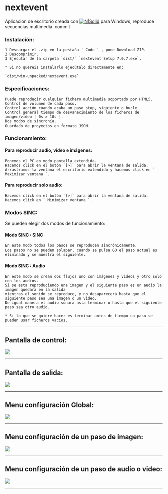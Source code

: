 # nextevent

Aplicación de escritorio creada con  [![N|Solid](https://pablolusarreta.github.io/relog/media-nextevent/electron.svg)](https://www.electronjs.org/) para  Windows, reproduce secuencias multimedia. 
commit
### Instalación:
    1 Descargar el .zip en la pestaña ` Code ` , pone Download ZIP.
    2 Descomprimir.
    3 Ejecutar de la carpeta `dist/` `nextevent Setup 7.0.7.exe`.

    * Si no quereis instalarlo ejecútalo directamente en:

    `dist/win-unpacked/nextevent.exe`
### Especificaciones:
    Puede reproducir cualquier fichero multimedia soportado por HTML5.
    Control de volumen de cada paso.
    Control acción cuando acaba un paso stop, siguiente o bucle.
    Control general tiempo de desvanecimiento de los ficheros de imagen/video [ 0s > 10s ].
    Dos modos de sincronía.
    Guardado de proyectos en formato JSON. 



### Funcionamiento:
#### Para  reproducir audio, video e imágenes: 
    Ponemos el PC en modo pantalla extendida.
    Hacemos click en el botón `[>]` para abrir la ventana de salida.
    Arrastramos la ventana el escritorio extendido y hacemos click en ` Maximizar ventana `.

#### Para reproducir solo audio:
    Hacemos click en el botón `[>]` para abrir la ventana de salida.
    Hacemos click en ` Minimizar ventana `.


### Modos SINC:
Se pueden elegir dos modos de funcionamiento:
#### Modo SINC : SINC
    En este modo todos los pasos se reproducen sincrónicamente.
    Los pasos no se pueden solapar, cuando se pulsa GO el paso actual es eliminado y se muestra el siguiente.
#### Modo SINC : Audio
    En este modo se crean dos flujos uno con imágenes y videos y otro solo con los audios.
    Si se esta reproduciendo una imagen y el siguiente paso es un audio la imagen quedara en la salida 
    mientras el sonido se reproduce, y no desaparecerá hasta que el siguiente paso sea una imagen o un video.
    De igual manera el audio sonara asta terminar o hasta que el siguiente paso sea otro audio.

    * Si lo que se quiere hacer es terminar antes de tiempo un paso se pueden usar ficheros vacíos.

***
## Pantalla de control:
![](https://pablolusarreta.github.io/relog/media-nextevent/ControlPrincipal.png)
***
## Pantalla de salida:
![](https://pablolusarreta.github.io/relog/media-nextevent/Salida.png)
***
## Menu configuración Global:
![](https://pablolusarreta.github.io/relog/media-nextevent/ConfiguracionGlobal.png)
***
## Menu configuración de un paso de imagen:
![](https://pablolusarreta.github.io/relog/media-nextevent/ConfiguracionPasoImg.png)
***
## Menu configuración de un paso de audio o video:
![](https://pablolusarreta.github.io/relog/media-nextevent/ConfiguracionPasoAudioVideo.png)
***
